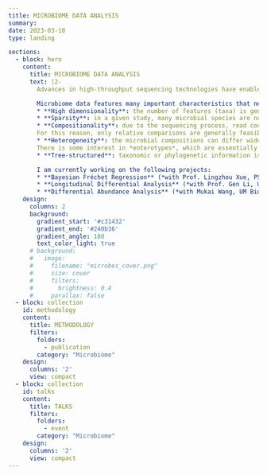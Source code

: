 ```yaml
---
title: MICROBIOME DATA ANALYSIS
summary: 
date: 2023-03-10
type: landing

sections: 
  - block: hero
    content:
      title: MICROBIOME DATA ANALYSIS
      text: |2-
        Advances in high-throughput sequencing technologies have enabled the study of the human microbiome, which is the collection of microorganisms that live in and on the human body. The microbiome is a key component of human health and disease; many recent works have shown that the microbiome is associated with a wide range of diseases and conditions, including obesity, diabetes, and cancer.

        Microbiome data features many important characteristics that need to be accounted for:
        * **High dimensionality**: the number of features (taxa) is generally much larger than the number of samples.
        * **Sparsity**: in a given study, many microbial species are not present in many individuals (true zeros) and the sequencing procedure can produce null counts even if a specie is present (sampling zeros).
        * **Compositionality**: due to the sequencing process, read count varies between samples and is not directly comparable between taxa. 
        For this reason, only relative comparisons are generally feasible, though some methods have been proposed to overcome this issue.
        * **Heterogeneity**: the microbial compositions can differ widely between individuals or body sites, making direct comparison often difficult.
        There is some interest in *enterotypes*, which are essentially clusters of individuals with similar microbial compositions.
        * **Tree-structured**: taxonomic or phylogenetic information is often available in addition to the abundance data, and there is often of interest or necessity in analyzing the composition in relation to the tree structure.

        I am currently working on the following projects:
        * **Bayesian Fréchet Regression** (*with Prof. Lingzhou Xue, PSU Statistics, and Prof. Bing Li, PSU Statistics*): we recognize microbial compositions as metric-space-valued objects and propose a Bayesian Fréchet regression model to study the association between the microbiome and a response variable. 
        * **Longitudinal Differential Analysis** (*with Prof. Gen Li, UM Biostatistics, and Prof. Ji Zhu, UM Statistics*): the goal is to identify time points or intervals where microbial composition differs between conditions. This work is motivated by an application to oral cancer progression in relation to the oral microbiome and a tumor-supressor gene in collaboration with *Dr Nisha D'Silva* (UM Periodontics and Oral Medicine) and her team. 
        * **Differential Abundance Analysis** (*with Mukai Wang, UM Biostatistics, Prof. Gen Li, UM Biostatistics, and Prof. Hui Jiang, UM Biotatistics*): the goal is to identify taxa that are differentially abundant between conditions with particular care to account for zero-inflation, compositionality and distributional robustness.
    design:
      columns: 2
      background:
        gradient_start: '#c31432'
        gradient_end: '#240b36'
        gradient_angle: 180
        text_color_light: true
      # background:
      #   image:
      #     filename: "microbes_cover.png"
      #     size: cover
      #     filters:
      #       brightness: 0.4
      #     parallax: false
  - block: collection
    id: methodology
    content:
      title: METHODOLOGY
      filters:
        folders: 
          - publication
        category: "Microbiome"
    design:
      columns: '2'
      view: compact
  - block: collection
    id: talks
    content:
      title: TALKS
      filters:
        folders: 
          - event
        category: "Microbiome"
    design:
      columns: '2'
      view: compact
---
```



